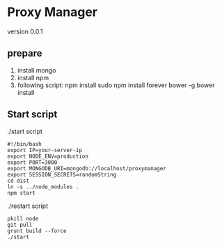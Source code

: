 # Proxy Manager
version 0.0.1

## prepare
1. install mongo
2. install npm
3. following script:
  npm install
  sudo npm install forever bower -g
  bower install

## Start script
./start script

	#!/bin/bash
	export IP=your-server-ip
	export NODE_ENV=production
	export PORT=3000
	export MONGODB_URI=mongodb://localhost/proxymanager
	export SESSION_SECRETS=randomString
	cd dist
	ln -s ../node_modules .
	npm start

./restart script

	pkill node
	git pull
	grunt build --force
	./start
